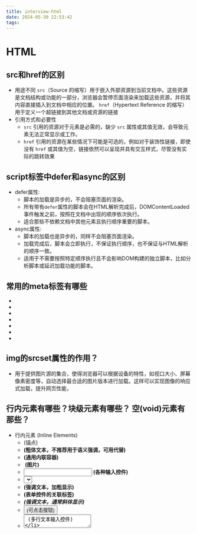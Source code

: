```yaml
---
title: interview-html
date: 2024-05-30 22:53:42
tags:
---
```


# HTML
## src和href的区别
- 用途不同 
    `src`（Source 的缩写）用于嵌入外部资源到当前文档中。这些资源是文档结构或功能的一部分，浏览器会暂停页面渲染来加载这些资源，并将其内容直接插入到文档中相应的位置。
`href`（Hypertext Reference 的缩写）用于定义一个超链接到其他文档或资源的链接
- 引用方式和必要性
    - `src` 引用的资源对于元素是必需的，缺少 `src` 属性或其值无效，会导致元素无法正常显示或工作。
    - `href` 引用的资源在某些情况下可能是可选的，例如对于装饰性链接，即使没有 `href` 或其值为空，链接依然可以呈现并具有交互样式，尽管没有实际的跳转效果

## script标签中defer和async的区别

- defer属性:
    - 脚本的加载是异步的，不会阻塞页面的渲染。
    - 所有带有`defer`属性的脚本会在HTML解析完成后，DOMContentLoaded事件触发之前，按照在文档中出现的顺序依次执行。
    - 适合那些不依赖文档中其他元素且执行顺序重要的脚本。
- async属性:
    - 脚本的加载也是异步的，同样不会阻塞页面渲染。
    - 加载完成后，脚本会立即执行，不保证执行顺序，也不保证与HTML解析的顺序一致。
    - 适用于不需要按照特定顺序执行且不会影响DOM构建的独立脚本，比如分析脚本或延迟加载功能的脚本。

## 常⽤的meta标签有哪些
- <meta charset="UTF-8">
- <meta name="viewport" content="width=device-width, initial-scale=1, maximum-scale=1, user-scalable=no">
- <meta name="description" content="页面的简短描述，用于搜索引擎摘要">
- <meta name="keywords" content="关键词1, 关键词2, 关键词3">
- <meta name="author" content="作者姓名">
- <meta http-equiv="Cache-Control" content="no-cache, no-store, must-revalidate">
- <link rel="canonical" href="https://example.com/canonical-page">

## img的srcset属性的作用？
- 用于提供图片源的集合，使得浏览器可以根据设备的特性，如视口大小、屏幕像素密度等，自动选择最合适的图片版本进行加载。这样可以实现图像的响应式加载，提升网页性能，

## 行内元素有哪些？块级元素有哪些？ 空(void)元素有那些？
- 行内元素 (Inline Elements)
    - <a> (锚点)
    - <b> (粗体文本，不推荐用于语义强调，可用<strong>代替)
    - <span> (通用内联容器)
    - <img> (图片)
    - <input> (各种输入控件)
    - <select> (下拉选择框)
    - <strong> (强调文本，加粗显示)
    - <label> (表单控件的关联标签)
    - <em> (强调文本，通常斜体显示)
    - <button> (可点击按钮)
    - <textarea> (多行文本输入控件)
- 块级元素 (Block-level Elements)
    - <div> (通用块级容器)
    - <ul> (无序列表)
    - <ol> (有序列表)
    - <li> (列表项)
    - <dl> (定义列表)
    - <dt> (定义术语)
    - <dd> (定义描述)
    - <h1> 至 <h6> (六级标题)
    - <p> (段落)
    - <blockquote> (块引用)
- 空(void)元素 (Void Elements)
    - <br> (换行)
    - <hr> (水平线)
    - <img> (图片，尽管是行内元素，但它也是空元素，因为它在标签内部自我闭合)
    - <meta> (页面元数据)
    - <link> (引入外部资源，如样式表)
    - <input> (某些类型的输入控件，如文本输入框，也是自封闭的)

## iframe 有那些优点和缺点？
- iframe的优点包括：
    - 独立性：`iframe`可以在页面上独立显示一个页面或内容，与主页面的其他元素相互隔离，减少样式和脚本间的冲突。
    - 可重用性：相同的`iframe`代码可以嵌套在多个页面中，便于内容的复用，减少重复代码。
    - 异步加载：`iframe`的加载不会阻塞页面主体的加载，提高了页面的初步渲染速度。
    - 跨域支持：`iframe`能够轻松实现跨域内容的嵌入，对于需要集成第三方服务或内容的场景非常有用。
    - 沙盒效应：`iframe`内的文档和脚本运行在一个独立的环境中，减少对主页面安全的影响。
- iframe的缺点包括：
    - 性能降低：每个`iframe`都是一个独立的HTTP请求，增加了页面的总加载时间和服务器负担。
    - SEO问题：搜索引擎通常不会抓取`iframe`中的内容，影响页面的搜索引擎优化。
   -  安全风险：`iframe`可能被用于点击劫持等安全攻击，尤其是在嵌入不受信任的第三方内容时。
    - 用户体验：过多的`iframe`可能导致页面布局复杂，出现滚动条，影响用户体验。同时，`iframe`内的导航不会影响浏览器的前进和后退按钮，可能造成用户困惑。
    - 兼容性问题：一些旧的或特定的移动设备可能无法很好地支持`iframe`，影响内容的正确显示。
    - 资源限制：`iframe`与主页面共享连接限制，可能影响页面其他资源的并行加载。

## HTML5有哪些更新
- 语义化标签：
    - 引入了如`<header>`、`<footer>`、`<nav>`、`<article>`、`<section>`、`<aside>`等标签，有助于搜索引擎优化（SEO）
- 多媒体支持：
    - 直接在浏览器中播放音频和视频，无需插件，通过<audio>和<video>标签实现。
- Canvas与SVG：
- 离线存储：
    - 通过localStorage和IndexedDB等Web Storage API，网站可以在用户本地存储数据，实现离线访问。
- 响应式设计支持：
    - 结合CSS3媒体查询，更容易创建适应不同屏幕尺寸和设备的响应式网页。
- Web Components：
    - 一套允许开发者创建自定义、可复用的UI组件的技术集合。
